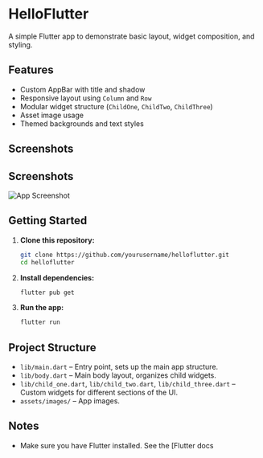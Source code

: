 # HelloFlutter

A simple Flutter app to demonstrate basic layout, widget composition, and styling.

## Features

- Custom AppBar with title and shadow
- Responsive layout using `Column` and `Row`
- Modular widget structure (`ChildOne`, `ChildTwo`, `ChildThree`)
- Asset image usage
- Themed backgrounds and text styles

## Screenshots

## Screenshots

![App Screenshot](https://cdn.discordapp.com/attachments/945123026410831952/1378334442778787890/Screenshot_1748690909.png?ex=683c397b&is=683ae7fb&hm=3cba1e3d9cc74139027dcae28e28837d1fa5f3886e321dab7e2f64e333d1b7de&)

## Getting Started

1. **Clone this repository:**

   ```sh
   git clone https://github.com/yourusername/helloflutter.git
   cd helloflutter
   ```

2. **Install dependencies:**

   ```sh
   flutter pub get
   ```

3. **Run the app:**
   ```sh
   flutter run
   ```

## Project Structure

- `lib/main.dart` – Entry point, sets up the main app structure.
- `lib/body.dart` – Main body layout, organizes child widgets.
- `lib/child_one.dart`, `lib/child_two.dart`, `lib/child_three.dart` – Custom widgets for different sections of the UI.
- `assets/images/` – App images.

## Notes

- Make sure you have Flutter installed. See the [Flutter docs
